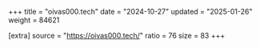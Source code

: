 +++
title = "oivas000.tech"
date = "2024-10-27"
updated = "2025-01-26"
weight = 84621

[extra]
source = "https://oivas000.tech/"
ratio = 76
size = 83
+++
